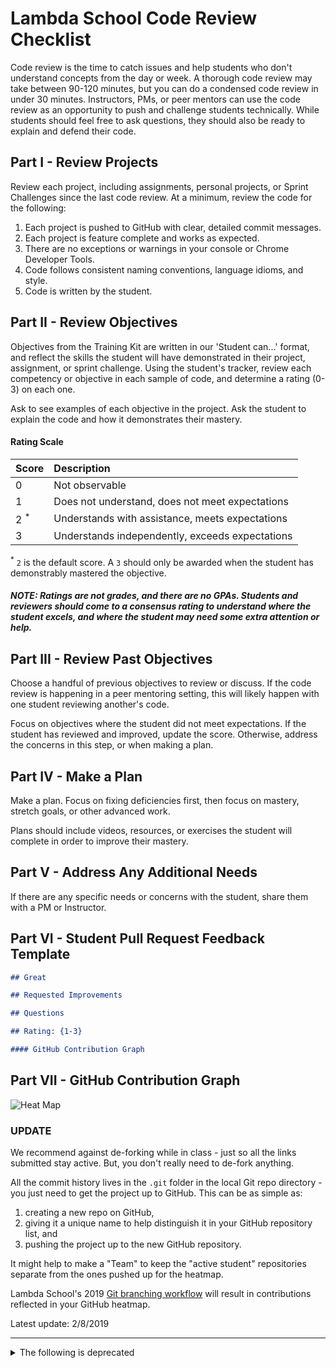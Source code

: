 # Lambda School Code Review Checklist

Code review is the time to catch issues and help students who don't understand concepts from the day or week. A thorough code review may take between 90-120 minutes, but you can do a condensed code review in under 30 minutes. Instructors, PMs, or peer mentors can use the code review as an opportunity to push and challenge students technically. While students should feel free to ask questions, they should also be ready to explain and defend their code.

## Part I - Review Projects

Review each project, including assignments, personal projects, or Sprint Challenges since the last code review. At a minimum, review the code for the following:

1. Each project is pushed to GitHub with clear, detailed commit messages.
2. Each project is feature complete and works as expected.
3. There are no exceptions or warnings in your console or Chrome Developer Tools.
4. Code follows consistent naming conventions, language idioms, and style.
5. Code is written by the student.

## Part II - Review Objectives

Objectives from the Training Kit are written in our 'Student can...' format, and reflect the skills the student will have demonstrated in their project, assignment, or sprint challenge. Using the student's tracker, review each competency or objective in each sample of code, and determine a rating (0-3) on each one.

Ask to see examples of each objective in the project. Ask the student to explain the code and how it demonstrates their mastery.

#### Rating Scale

| Score | Description |
| :-- | :-- |
| 0       				| Not observable |
| 1       				| Does not understand, does not meet expectations |
| 2 <sup>*</sup>  | Understands with assistance, meets expectations |
| 3       				| Understands independently, exceeds expectations |

<sup>*</sup> `2` is the default score. A `3` should only be awarded when the student has demonstrably mastered the objective.

##### NOTE: Ratings are not grades, and there are no GPAs. Students and reviewers should come to a consensus rating to understand where the student excels, and where the student may need some extra attention or help.

## Part III - Review Past Objectives

Choose a handful of previous objectives to review or discuss. If the code review is happening in a peer mentoring setting, this will likely happen with one student reviewing another's code.

Focus on objectives where the student did not meet expectations. If the student has reviewed and improved, update the score. Otherwise, address the concerns in this step, or when making a plan.

## Part IV - Make a Plan

Make a plan. Focus on fixing deficiencies first, then focus on mastery, stretch goals, or other advanced work.

Plans should include videos, resources, or exercises the student will complete in order to improve their mastery.

## Part V - Address Any Additional Needs

If there are any specific needs or concerns with the student, share them with a PM or Instructor.

## Part VI - Student Pull Request Feedback Template

```markdown
## Great

## Requested Improvements

## Questions

## Rating: {1-3}

#### GitHub Contribution Graph
```

## Part VII - GitHub Contribution Graph

![Heat Map](img/contribution-graph-heat-map.png)

### UPDATE

We recommend against de-forking while in class - just so all the links submitted stay active. But, you don't really need to de-fork anything.

All the commit history lives in the `.git` folder in the local Git repo directory - you just need to get the project up to GitHub. This can be as simple as:

1. creating a new repo on GitHub,
2. giving it a unique name to help distinguish it in your GitHub repository list, and
3. pushing the project up to the new GitHub repository.

It might help to make a "Team" to keep the "active student" repositories separate from the ones pushed up for the heatmap.

Lambda School's 2019 [Git branching workflow](https://youtu.be/cSoHP7WSsEg) will result in contributions reflected in your GitHub heatmap.

Latest update: 2/8/2019

***

<details><summary>The following is deprecated</summary><p>

Unfortunately, commits made in a fork are not counted towards the contribution graph on your GitHub profile. Please see the "[Commit was made in a fork](https://help.github.com/articles/why-are-my-contributions-not-showing-up-on-my-profile/#commit-was-made-in-a-fork)" section of GitHub's _"Why are my contributions not showing up on my profile?"_ article:
> Commits made in a fork will not count toward your contributions. To make them count, you must do one of the following:
> 
> 1. Open a pull request to have your changes merged into the parent repository.
> 2. To detach the fork and turn it into a standalone repository on GitHub, contact [GitHub Support](https://github.com/contact). If the fork has forks of its own, let support know if the forks should move with your repository into a new network or remain in the current network. For more information, see "[About forks](https://help.github.com/articles/about-forks/)."

Option one is not available to Lambda School students. With option two, you should find that GitHub Support is very friendly and timely with their response. You can, however, get your "Heat Map" to accurately reflect your contributions another way. Please visit [this repository](https://github.com/LambdaSchool/GitHub-Contribution-Graph). You will find detailed instructions on how to "de-fork" your repositories. :octocat:

</p></details>
